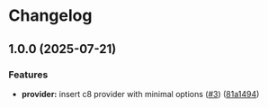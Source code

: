 # Changelog

## 1.0.0 (2025-07-21)


### Features

* **provider:** insert c8 provider with minimal options ([#3](https://github.com/pokujs/c8/issues/3)) ([81a1494](https://github.com/pokujs/c8/commit/81a14948d485da38a71351d4af847d1fd47fdf0c))
